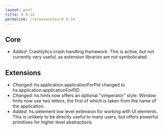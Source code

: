 ```yaml
---
layout: post
title: 0.9.14
permalink: /releasenotes/0.9.14
---
```


## Core
 * *Added*: Crashlytics crash handling framework. This is active, but not currently very useful, as extension libraries are not symbolicated.

## Extensions
 * *Changed*: hs.application.applicationForPid changed to hs.application.applicationForPID
 * *Changed*: hs.hints now offers an optional "vimperator" style. Window hints now use two letters, the first of which is taken from the name of the application.
 * *Added*: hs.uielement low level extension for working with UI elements. This is unlikely to be directly useful to many users, but offers powerful primitives for higher level abstractions
